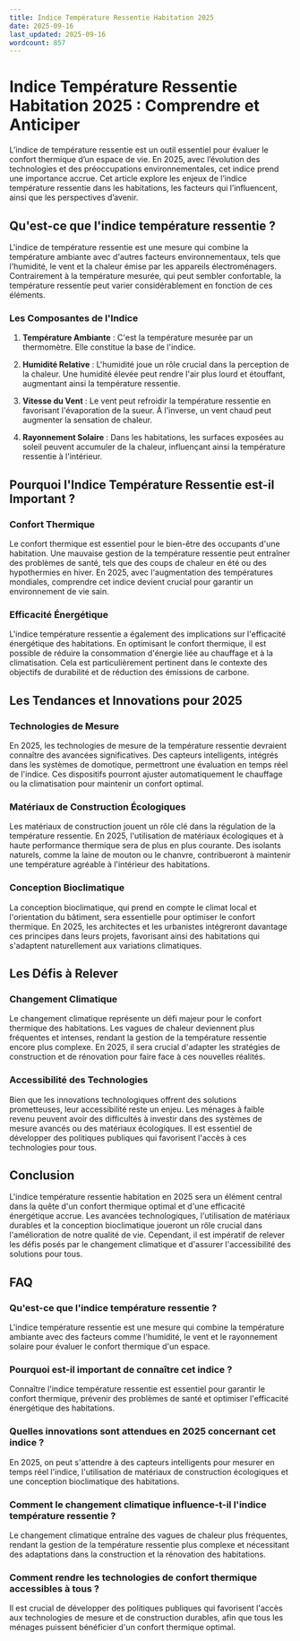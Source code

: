 ```yaml
---
title: Indice Température Ressentie Habitation 2025
date: 2025-09-16
last_updated: 2025-09-16
wordcount: 857
---
```


# Indice Température Ressentie Habitation 2025 : Comprendre et Anticiper

L’indice de température ressentie est un outil essentiel pour évaluer le confort thermique d’un espace de vie. En 2025, avec l’évolution des technologies et des préoccupations environnementales, cet indice prend une importance accrue. Cet article explore les enjeux de l’indice température ressentie dans les habitations, les facteurs qui l’influencent, ainsi que les perspectives d’avenir.

## Qu'est-ce que l'indice température ressentie ?

L'indice de température ressentie est une mesure qui combine la température ambiante avec d'autres facteurs environnementaux, tels que l'humidité, le vent et la chaleur émise par les appareils électroménagers. Contrairement à la température mesurée, qui peut sembler confortable, la température ressentie peut varier considérablement en fonction de ces éléments.

### Les Composantes de l'Indice

1. **Température Ambiante** : C'est la température mesurée par un thermomètre. Elle constitue la base de l'indice.
   
2. **Humidité Relative** : L'humidité joue un rôle crucial dans la perception de la chaleur. Une humidité élevée peut rendre l'air plus lourd et étouffant, augmentant ainsi la température ressentie.

3. **Vitesse du Vent** : Le vent peut refroidir la température ressentie en favorisant l'évaporation de la sueur. À l'inverse, un vent chaud peut augmenter la sensation de chaleur.

4. **Rayonnement Solaire** : Dans les habitations, les surfaces exposées au soleil peuvent accumuler de la chaleur, influençant ainsi la température ressentie à l'intérieur.

## Pourquoi l'Indice Température Ressentie est-il Important ?

### Confort Thermique

Le confort thermique est essentiel pour le bien-être des occupants d'une habitation. Une mauvaise gestion de la température ressentie peut entraîner des problèmes de santé, tels que des coups de chaleur en été ou des hypothermies en hiver. En 2025, avec l'augmentation des températures mondiales, comprendre cet indice devient crucial pour garantir un environnement de vie sain.

### Efficacité Énergétique

L'indice température ressentie a également des implications sur l'efficacité énergétique des habitations. En optimisant le confort thermique, il est possible de réduire la consommation d'énergie liée au chauffage et à la climatisation. Cela est particulièrement pertinent dans le contexte des objectifs de durabilité et de réduction des émissions de carbone.

## Les Tendances et Innovations pour 2025

### Technologies de Mesure

En 2025, les technologies de mesure de la température ressentie devraient connaître des avancées significatives. Des capteurs intelligents, intégrés dans les systèmes de domotique, permettront une évaluation en temps réel de l'indice. Ces dispositifs pourront ajuster automatiquement le chauffage ou la climatisation pour maintenir un confort optimal.

### Matériaux de Construction Écologiques

Les matériaux de construction jouent un rôle clé dans la régulation de la température ressentie. En 2025, l'utilisation de matériaux écologiques et à haute performance thermique sera de plus en plus courante. Des isolants naturels, comme la laine de mouton ou le chanvre, contribueront à maintenir une température agréable à l'intérieur des habitations.

### Conception Bioclimatique

La conception bioclimatique, qui prend en compte le climat local et l'orientation du bâtiment, sera essentielle pour optimiser le confort thermique. En 2025, les architectes et les urbanistes intégreront davantage ces principes dans leurs projets, favorisant ainsi des habitations qui s'adaptent naturellement aux variations climatiques.

## Les Défis à Relever

### Changement Climatique

Le changement climatique représente un défi majeur pour le confort thermique des habitations. Les vagues de chaleur deviennent plus fréquentes et intenses, rendant la gestion de la température ressentie encore plus complexe. En 2025, il sera crucial d'adapter les stratégies de construction et de rénovation pour faire face à ces nouvelles réalités.

### Accessibilité des Technologies

Bien que les innovations technologiques offrent des solutions prometteuses, leur accessibilité reste un enjeu. Les ménages à faible revenu peuvent avoir des difficultés à investir dans des systèmes de mesure avancés ou des matériaux écologiques. Il est essentiel de développer des politiques publiques qui favorisent l'accès à ces technologies pour tous.

## Conclusion

L'indice température ressentie habitation en 2025 sera un élément central dans la quête d'un confort thermique optimal et d'une efficacité énergétique accrue. Les avancées technologiques, l'utilisation de matériaux durables et la conception bioclimatique joueront un rôle crucial dans l'amélioration de notre qualité de vie. Cependant, il est impératif de relever les défis posés par le changement climatique et d'assurer l'accessibilité des solutions pour tous.

## FAQ

### Qu'est-ce que l'indice température ressentie ?

L'indice température ressentie est une mesure qui combine la température ambiante avec des facteurs comme l'humidité, le vent et le rayonnement solaire pour évaluer le confort thermique d'un espace.

### Pourquoi est-il important de connaître cet indice ?

Connaître l'indice température ressentie est essentiel pour garantir le confort thermique, prévenir des problèmes de santé et optimiser l'efficacité énergétique des habitations.

### Quelles innovations sont attendues en 2025 concernant cet indice ?

En 2025, on peut s'attendre à des capteurs intelligents pour mesurer en temps réel l'indice, l'utilisation de matériaux de construction écologiques et une conception bioclimatique des habitations.

### Comment le changement climatique influence-t-il l'indice température ressentie ?

Le changement climatique entraîne des vagues de chaleur plus fréquentes, rendant la gestion de la température ressentie plus complexe et nécessitant des adaptations dans la construction et la rénovation des habitations.

### Comment rendre les technologies de confort thermique accessibles à tous ?

Il est crucial de développer des politiques publiques qui favorisent l'accès aux technologies de mesure et de construction durables, afin que tous les ménages puissent bénéficier d'un confort thermique optimal.